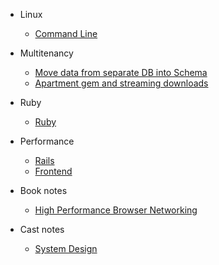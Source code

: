 - Linux

  - [Command Line](docs/linux/command-line.md)

- Multitenancy

  - [Move data from separate DB into Schema](docs/multitenancy/db-to-schema-move.md)
  - [Apartment gem and streaming downloads](docs/multitenancy/apartment-and-streaming.md)

- Ruby

  - [Ruby](docs/ruby/index.md)

- Performance

  - [Rails](docs/performance/rails.md)
  - [Frontend](docs/performance/frontend.md)

- Book notes

  - [High Performance Browser Networking](docs/books/high-performance-browser-networking/index.md)

- Cast notes

  - [System Design](docs/cast_notes/system_design.md)
